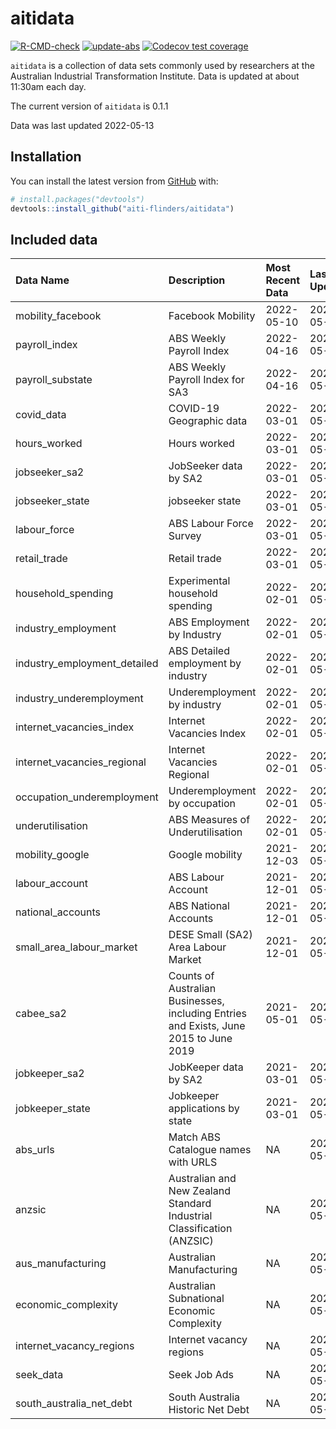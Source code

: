 
<!-- README.md is generated from README.Rmd. Please edit that file -->

# aitidata

<!-- badges: start -->

[![R-CMD-check](https://github.com/aiti-flinders/aitidata/actions/workflows/R-CMD-check.yaml/badge.svg?branch=data_prep)](https://github.com/aiti-flinders/aitidata/actions/workflows/R-CMD-check.yaml)
[![update-abs](https://github.com/aiti-flinders/aitidata/workflows/update-abs/badge.svg)](https://github.com/aiti-flinders/aitidata/actions)
[![Codecov test
coverage](https://codecov.io/gh/aiti-flinders/aitidata/branch/master/graph/badge.svg)](https://app.codecov.io/gh/aiti-flinders/aitidata?branch=master)
<!-- badges: end -->

`aitidata` is a collection of data sets commonly used by researchers at
the Australian Industrial Transformation Institute. Data is updated at
about 11:30am each day.

The current version of `aitidata` is 0.1.1

Data was last updated 2022-05-13

## Installation

You can install the latest version from [GitHub](https://github.com/)
with:

``` r
# install.packages("devtools")
devtools::install_github("aiti-flinders/aitidata")
```

## Included data

| Data Name                      | Description                                                                           | Most Recent Data | Last Updated |
| :----------------------------- | :------------------------------------------------------------------------------------ | :--------------- | :----------- |
| mobility\_facebook             | Facebook Mobility                                                                     | 2022-05-10       | 2022-05-13   |
| payroll\_index                 | ABS Weekly Payroll Index                                                              | 2022-04-16       | 2022-05-13   |
| payroll\_substate              | ABS Weekly Payroll Index for SA3                                                      | 2022-04-16       | 2022-05-13   |
| covid\_data                    | COVID-19 Geographic data                                                              | 2022-03-01       | 2022-05-13   |
| hours\_worked                  | Hours worked                                                                          | 2022-03-01       | 2022-05-13   |
| jobseeker\_sa2                 | JobSeeker data by SA2                                                                 | 2022-03-01       | 2022-05-13   |
| jobseeker\_state               | jobseeker state                                                                       | 2022-03-01       | 2022-05-13   |
| labour\_force                  | ABS Labour Force Survey                                                               | 2022-03-01       | 2022-05-13   |
| retail\_trade                  | Retail trade                                                                          | 2022-03-01       | 2022-05-13   |
| household\_spending            | Experimental household spending                                                       | 2022-02-01       | 2022-05-13   |
| industry\_employment           | ABS Employment by Industry                                                            | 2022-02-01       | 2022-05-13   |
| industry\_employment\_detailed | ABS Detailed employment by industry                                                   | 2022-02-01       | 2022-05-13   |
| industry\_underemployment      | Underemployment by industry                                                           | 2022-02-01       | 2022-05-13   |
| internet\_vacancies\_index     | Internet Vacancies Index                                                              | 2022-02-01       | 2022-05-13   |
| internet\_vacancies\_regional  | Internet Vacancies Regional                                                           | 2022-02-01       | 2022-05-13   |
| occupation\_underemployment    | Underemployment by occupation                                                         | 2022-02-01       | 2022-05-13   |
| underutilisation               | ABS Measures of Underutilisation                                                      | 2022-02-01       | 2022-05-13   |
| mobility\_google               | Google mobility                                                                       | 2021-12-03       | 2022-05-13   |
| labour\_account                | ABS Labour Account                                                                    | 2021-12-01       | 2022-05-13   |
| national\_accounts             | ABS National Accounts                                                                 | 2021-12-01       | 2022-05-13   |
| small\_area\_labour\_market    | DESE Small (SA2) Area Labour Market                                                   | 2021-12-01       | 2022-05-13   |
| cabee\_sa2                     | Counts of Australian Businesses, including Entries and Exists, June 2015 to June 2019 | 2021-05-01       | 2022-05-13   |
| jobkeeper\_sa2                 | JobKeeper data by SA2                                                                 | 2021-03-01       | 2022-05-13   |
| jobkeeper\_state               | Jobkeeper applications by state                                                       | 2021-03-01       | 2022-05-13   |
| abs\_urls                      | Match ABS Catalogue names with URLS                                                   | NA               | 2022-05-13   |
| anzsic                         | Australian and New Zealand Standard Industrial Classification (ANZSIC)                | NA               | 2022-05-13   |
| aus\_manufacturing             | Australian Manufacturing                                                              | NA               | 2022-05-13   |
| economic\_complexity           | Australian Subnational Economic Complexity                                            | NA               | 2022-05-13   |
| internet\_vacancy\_regions     | Internet vacancy regions                                                              | NA               | 2022-05-13   |
| seek\_data                     | Seek Job Ads                                                                          | NA               | 2022-05-13   |
| south\_australia\_net\_debt    | South Australia Historic Net Debt                                                     | NA               | 2022-05-13   |
